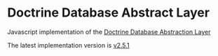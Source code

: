 # Doctrine Database Abstract Layer

Javascript implementation of the [Doctrine Database Abstraction Layer](https://github.com/doctrine/dbal)

The latest implementation version is [v2.5.1](https://github.com/doctrine/dbal/tree/v2.5.1)
